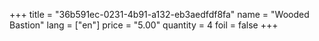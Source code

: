 +++
title = "36b591ec-0231-4b91-a132-eb3aedfdf8fa"
name = "Wooded Bastion"
lang = ["en"]
price = "5.00"
quantity = 4
foil = false
+++
